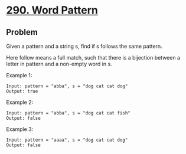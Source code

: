# [290. Word Pattern](https://leetcode.com/problems/word-pattern)


## Problem

Given a pattern and a string s, find if s follows the same pattern.

Here follow means a full match, such that there is a bijection between a letter in pattern and a non-empty word in s.

 

Example 1:

```
Input: pattern = "abba", s = "dog cat cat dog"
Output: true
```

Example 2:

```
Input: pattern = "abba", s = "dog cat cat fish"
Output: false
```

Example 3:

```
Input: pattern = "aaaa", s = "dog cat cat dog"
Output: false
```
